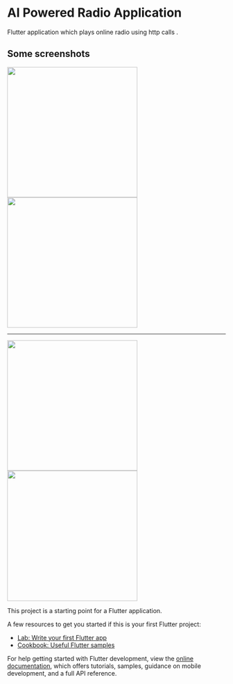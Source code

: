# AI Powered Radio Application  

Flutter application which plays online radio using http calls .

## Some screenshots
<img src="https://github.com/vivek-design/AI_Radio/assets/79709538/7bdc2951-a8a5-4fcf-860c-9dc11b03985e"  width="300"/>


<img src="https://github.com/vivek-design/AI_Radio/assets/79709538/29d4d4fe-daa6-4a34-97b2-dc70709a08f2"  width="300"/>

---
<img src="https://github.com/vivek-design/AI_Radio/assets/79709538/6d935840-04ec-4525-85fb-fb860de36b8e"  width="300"/>


<img src="https://github.com/vivek-design/AI_Radio/assets/79709538/75f5ea51-4fe8-4e8f-9b5c-b7ff19b97b09"  width="300"/>






This project is a starting point for a Flutter application.

A few resources to get you started if this is your first Flutter project:

- [Lab: Write your first Flutter app](https://docs.flutter.dev/get-started/codelab)
- [Cookbook: Useful Flutter samples](https://docs.flutter.dev/cookbook)

For help getting started with Flutter development, view the
[online documentation](https://docs.flutter.dev/), which offers tutorials,
samples, guidance on mobile development, and a full API reference.

